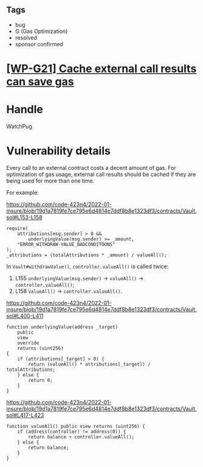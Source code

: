 ## Tags

- bug
- G (Gas Optimization)
- resolved
- sponsor confirmed

# [[WP-G21] Cache external call results can save gas](https://github.com/code-423n4/2022-01-insure-findings/issues/264) 

# Handle

WatchPug


# Vulnerability details

Every call to an external contract costs a decent amount of gas. For optimization of gas usage, external call results should be cached if they are being used for more than one time.

For example:

https://github.com/code-423n4/2022-01-insure/blob/19d1a7819fe7ce795e6d4814e7ddf8b8e1323df3/contracts/Vault.sol#L153-L158

```solidity
require(
    attributions[msg.sender] > 0 &&
        underlyingValue(msg.sender) >= _amount,
    "ERROR_WITHDRAW-VALUE_BADCONDITOONS"
);
_attributions = (totalAttributions * _amount) / valueAll();
```

In `Vault#withdrawValue()`, `controller.valueAll()` is called twice:

1. L155 `underlyingValue(msg.sender)` -> `valueAll()` -> `controller.valueAll()`;
1. L158 `valueAll()` ->  `controller.valueAll()`.

https://github.com/code-423n4/2022-01-insure/blob/19d1a7819fe7ce795e6d4814e7ddf8b8e1323df3/contracts/Vault.sol#L400-L411

```solidity
function underlyingValue(address _target)
    public
    view
    override
    returns (uint256)
{
    if (attributions[_target] > 0) {
        return (valueAll() * attributions[_target]) / totalAttributions;
    } else {
        return 0;
    }
}
```

https://github.com/code-423n4/2022-01-insure/blob/19d1a7819fe7ce795e6d4814e7ddf8b8e1323df3/contracts/Vault.sol#L417-L423

```solidity
function valueAll() public view returns (uint256) {
    if (address(controller) != address(0)) {
        return balance + controller.valueAll();
    } else {
        return balance;
    }
}
```

